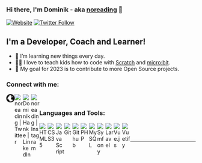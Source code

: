 ### Hi there, I'm Dominik - aka [noreading][website] 👋 

[![Website](https://img.shields.io/website?label=dominik-hanke.de&style=for-the-badge&url=https%3A%2F%2Fdominik-hanke.de)](https://dominik-hanke.de)
[![Twitter Follow](https://img.shields.io/twitter/follow/noreading?color=1DA1F2&logo=twitter&style=for-the-badge)](https://twitter.com/intent/follow?original_referer=https%3A%2F%2Fgithub.com%2Fnoreading&screen_name=noreading)

## I'm a Developer, Coach and Learner!

- 🌱 I’m learning new things every day.
- 🧑‍💻 I love to teach kids how to code with [Scratch](https://scratch.mit.edu/) and [micro:bit](https://microbit.org/:bit).
- 🥅 My goal for 2023 is to contribute to more Open Source projects.

### Connect with me:

[<img align="left" alt="dominik-hanke.de" width="22px" src="https://raw.githubusercontent.com/iconic/open-iconic/master/svg/globe.svg" />][website]
[<img align="left" alt="noreading | Twitter" width="22px" src="https://cdn.jsdelivr.net/npm/simple-icons@v3/icons/twitter.svg" />][twitter]
[<img align="left" alt="Dominik Hanke | LinkedIn" width="22px" src="https://cdn.jsdelivr.net/npm/simple-icons@v3/icons/linkedin.svg" />][linkedin]
[<img align="left" alt="noreading | Instagram" width="22px" src="https://cdn.jsdelivr.net/npm/simple-icons@v3/icons/instagram.svg" />][instagram]

<br />

### Languages and Tools:

<img align="left" alt="HTML5" width="22px" src="https://cdn.jsdelivr.net/npm/simple-icons@v3/icons/html5.svg" />
<img align="left" alt="CSS3" width="22px" src="https://cdn.jsdelivr.net/npm/simple-icons@v3/icons/css3.svg" />
<img align="left" alt="JavaScript" width="22px" src="https://cdn.jsdelivr.net/npm/simple-icons@v3/icons/javascript.svg" />
<img align="left" alt="Git" width="22px" src="https://cdn.jsdelivr.net/npm/simple-icons@v3/icons/git.svg" />
<img align="left" alt="Github" width="22px" src="https://cdn.jsdelivr.net/npm/simple-icons@v3/icons/github.svg" />
<img align="left" alt="PHP" width="22px" src="https://cdn.jsdelivr.net/npm/simple-icons@v3/icons/php.svg" />
<img align="left" alt="MySQL" width="22px" src="https://cdn.jsdelivr.net/npm/simple-icons@v3/icons/mysql.svg" />
<img align="left" alt="Symfony" width="22px" src="https://cdn.jsdelivr.net/npm/simple-icons@v3/icons/symfony.svg" />
<img align="left" alt="Laravel" width="22px" src="https://cdn.jsdelivr.net/npm/simple-icons@v3/icons/laravel.svg" />
<img align="left" alt="Vue.js" width="22px" src="https://cdn.jsdelivr.net/npm/simple-icons@3.13.0/icons/vue-dot-js.svg" />
<img align="left" alt="Vuetify" width="22px" src="https://cdn.jsdelivr.net/npm/simple-icons@v3/icons/vuetify.svg" />

<br />
<br />

---

[website]: https://dominik-hanke.de
[twitter]: https://twitter.com/noreading
[linkedin]: https://www.linkedin.com/in/dominik-hanke/
[instagram]: https://www.instagram.com/no_reading/
